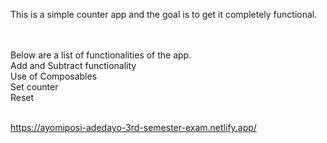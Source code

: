 This is a simple counter app and the goal is to get it completely functional.<br><br><br>



Below are a list of functionalities of the app.<br>
Add and Subtract functionality<br>
Use of Composables<br>
Set counter<br>
Reset<br><br>

https://ayomiposi-adedayo-3rd-semester-exam.netlify.app/
